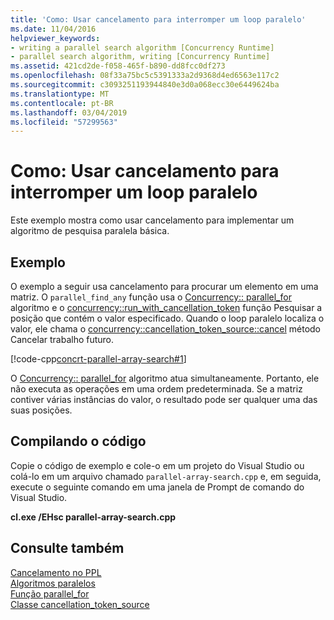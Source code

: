 ```yaml
---
title: 'Como: Usar cancelamento para interromper um loop paralelo'
ms.date: 11/04/2016
helpviewer_keywords:
- writing a parallel search algorithm [Concurrency Runtime]
- parallel search algorithm, writing [Concurrency Runtime]
ms.assetid: 421cd2de-f058-465f-b890-dd8fcc0df273
ms.openlocfilehash: 08f33a75bc5c5391333a2d9368d4ed6563e117c2
ms.sourcegitcommit: c3093251193944840e3d0a068ecc30e6449624ba
ms.translationtype: MT
ms.contentlocale: pt-BR
ms.lasthandoff: 03/04/2019
ms.locfileid: "57299563"
---
```

# <a name="how-to-use-cancellation-to-break-from-a-parallel-loop"></a>Como: Usar cancelamento para interromper um loop paralelo

Este exemplo mostra como usar cancelamento para implementar um algoritmo de pesquisa paralela básica.

## <a name="example"></a>Exemplo

O exemplo a seguir usa cancelamento para procurar um elemento em uma matriz. O `parallel_find_any` função usa o [Concurrency:: parallel_for](reference/concurrency-namespace-functions.md#parallel_for) algoritmo e o [concurrency::run_with_cancellation_token](reference/concurrency-namespace-functions.md#run_with_cancellation_token) função Pesquisar a posição que contém o valor especificado. Quando o loop paralelo localiza o valor, ele chama o [concurrency::cancellation_token_source::cancel](reference/cancellation-token-source-class.md#cancel) método Cancelar trabalho futuro.

[!code-cpp[concrt-parallel-array-search#1](../../parallel/concrt/codesnippet/cpp/how-to-use-cancellation-to-break-from-a-parallel-loop_1.cpp)]

O [Concurrency:: parallel_for](reference/concurrency-namespace-functions.md#parallel_for) algoritmo atua simultaneamente. Portanto, ele não executa as operações em uma ordem predeterminada. Se a matriz contiver várias instâncias do valor, o resultado pode ser qualquer uma das suas posições.

## <a name="compiling-the-code"></a>Compilando o código

Copie o código de exemplo e cole-o em um projeto do Visual Studio ou colá-lo em um arquivo chamado `parallel-array-search.cpp` e, em seguida, execute o seguinte comando em uma janela de Prompt de comando do Visual Studio.

**cl.exe /EHsc parallel-array-search.cpp**

## <a name="see-also"></a>Consulte também

[Cancelamento no PPL](cancellation-in-the-ppl.md)<br/>
[Algoritmos paralelos](../../parallel/concrt/parallel-algorithms.md)<br/>
[Função parallel_for](reference/concurrency-namespace-functions.md#parallel_for)<br/>
[Classe cancellation_token_source](../../parallel/concrt/reference/cancellation-token-source-class.md)
